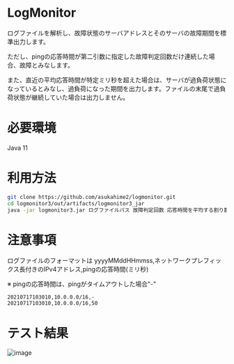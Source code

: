 # LogMonitor
ログファイルを解析し、故障状態のサーバアドレスとそのサーバの故障期間を標準出力します。

ただし、pingの応答時間が第二引数に指定した故障判定回数だけ連続した場合、故障とみなします。

また、直近の平均応答時間が特定ミリ秒を超えた場合は、サーバが過負荷状態になっているとみなし、過負荷になった期間を出力します。ファイルの末尾で過負荷状態が継続していた場合は出力しません。

# 必要環境
Java 11

# 利用方法

```bash
git clone https://github.com/asukahime2/logmonitor.git
cd logmonitor3/out/artifacts/logmonitor3_jar
java -jar logmonitor3.jar ログファイルパス 故障判定回数 応答時間を平均する割り数 直近の平均応答時間の閾値
```

# 注意事項
ログファイルのフォーマットは
yyyyMMddHHmmss,ネットワークプレフィックス長付きのIPv4アドレス,pingの応答時間(ミリ秒)

※ pingの応答時間は、pingがタイムアウトした場合"-"

```
20210717103010,10.0.0.0/16,-
20210717103010,10.0.0.0/16,50
```

# テスト結果
![image](https://user-images.githubusercontent.com/87558811/126055752-853d61e5-23cd-44dd-82d3-4d954db8694c.png)
